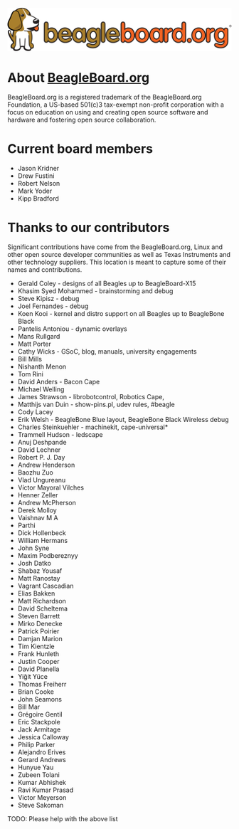 ![](extras/images/beagleboard-logo.svg)
# About [BeagleBoard.org](https://beagleboard.org/about)

BeagleBoard.org is a registered trademark of the BeagleBoard.org Foundation,
a US-based 501(c)3 tax-exempt non-profit corporation with a focus on education
on using and creating open source software and hardware and fostering
open source collaboration.

# Current board members

* Jason Kridner
* Drew Fustini
* Robert Nelson
* Mark Yoder
* Kipp Bradford

# Thanks to our contributors
Significant contributions have come from the BeagleBoard.org, Linux and other
open source developer communities as well as Texas Instruments and other
technology suppliers. This location is meant to capture some of their names
and contributions.

* Gerald Coley - designs of all Beagles up to BeagleBoard-X15
* Khasim Syed Mohammed - brainstorming and debug
* Steve Kipisz - debug
* Joel Fernandes - debug
* Koen Kooi - kernel and distro support on all Beagles up to BeagleBone Black
* Pantelis Antoniou - dynamic overlays
* Mans Rullgard
* Matt Porter
* Cathy Wicks - GSoC, blog, manuals, university engagements
* Bill Mills
* Nishanth Menon
* Tom Rini
* David Anders - Bacon Cape
* Michael Welling
* James Strawson - librobotcontrol, Robotics Cape, 
* Matthijs van Duin - show-pins.pl, udev rules, #beagle
* Cody Lacey
* Erik Welsh - BeagleBone Blue layout, BeagleBone Black Wireless debug
* Charles Steinkuehler - machinekit, cape-universal* 
* Trammell Hudson - ledscape
* Anuj Deshpande
* David Lechner
* Robert P. J. Day
* Andrew Henderson
* Baozhu Zuo
* Vlad Ungureanu
* Víctor Mayoral Vilches
* Henner Zeller
* Andrew McPherson
* Derek Molloy
* Vaishnav M A
* Parthi
* Dick Hollenbeck
* William Hermans
* John Syne
* Maxim Podbereznyy
* Josh Datko
* Shabaz Yousaf
* Matt Ranostay
* Vagrant Cascadian
* Elias Bakken
* Matt Richardson
* David Scheltema
* Steven Barrett
* Mirko Denecke
* Patrick Poirier
* Damjan Marion
* Tim Kientzle
* Frank Hunleth
* Justin Cooper
* David Planella
* Yiğit Yüce
* Thomas Freiherr
* Brian Cooke
* John Seamons
* Bill Mar
* Grégoire Gentil
* Eric Stackpole
* Jack Armitage
* Jessica Calloway
* Philip Parker
* Alejandro Erives
* Gerard Andrews
* Hunyue Yau
* Zubeen Tolani
* Kumar Abhishek
* Ravi Kumar Prasad
* Victor Meyerson
* Steve Sakoman

TODO: Please help with the above list
